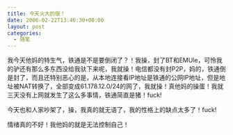 ```yaml
---
title: 今天火大的很！
date: 2006-02-22T13:46:30+00:00
layout: post
categories:
  - 随笔
---
```


我今天他妈的特生气，铁通是不是要倒闭了？！我操，封了BT和EMUle，可怜我的驴还有那么多东西没给我驮下来呢，我就操！电信都没有封P2P，妈的，铁通倒是封了，而且还特别恶心的是，从本地连接看IP地址是铁通的公网IP地址，但是地址被NAT转换了，全部变成61.178.12.0/24的网了，我就操！真他妈的操蛋！我就三天没有上网就发生了这么多事情，铁通简直是猪！fuck!

今天也和人家吵架了，操，我真的就无语了，我的性格上的缺点太多了！fuck!

情绪真的不好！我他妈的就是无法控制自己！